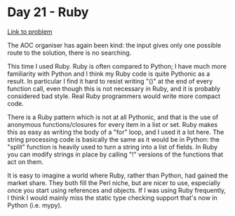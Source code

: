 
# Day 21 - Ruby

[Link to problem](https://adventofcode.com/2020/day/21)

The AOC organiser has again been kind: the input gives
only one possible route to the solution, there is no searching.

This time I used Ruby. Ruby is often compared to Python; I have
much more familiarity with Python and I think my Ruby code is
quite Pythonic as a result. In particular I find it hard to
resist writing "()" at the end of every function call, even though
this is not necessary in Ruby, and it is probably considered bad style.
Real Ruby programmers would write more compact code.

There is a Ruby pattern which is not at all Pythonic, and that is
the use of anonymous functions/closures for every item in a list or
set. Ruby makes this as easy as writing the body of a "for" loop,
and I used it a lot here. The string processing code is basically the
same as it would be in Python: the "split" function is heavily used
to turn a string into a list of fields. In Ruby you can modify strings
in place by calling "!" versions of the functions that act on them.

It is easy to imagine a world where Ruby, rather than Python, had
gained the market share. They both fill the Perl niche, but are
nicer to use, especially once you start using references and objects.
If I was using Ruby frequently, I think I would mainly miss the
static type checking support that's now in Python (i.e. mypy).

